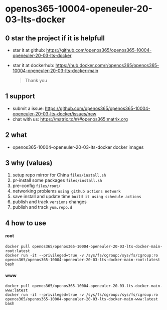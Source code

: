 # openos365-10004-openeuler-20-03-lts-docker

## 0 star the project if it is helpfull

* star it at github: https://github.com/openos365/openos365-10004-openeuler-20-03-lts-docker
* star it at dockerhub: https://hub.docker.com/r/openos365/openos365-10004-openeuler-20-03-lts-docker-main

  > Thank you

## 1 support

* submit a issue: https://github.com/openos365/openos365-10004-openeuler-20-03-lts-docker/issues/new
* chat with us: https://matrix.to/#/#openos365:matrix.org

## 2 what

* openos365-10004-openeuler-20-03-lts-docker docker images
  
## 3 why (values)

1. setup repo mirror for China `files/install.sh`
1. pr-install some packages `files/install.sh`
1. pre-config `files/root/`
1. networking problems `using github actions network`
1. save install and update time `build it using schedule actions`
1. publish and track `versions` changes
1. publish and track `yum.repo.d`

## 4 how to use

#### root
```
docker pull openos365/openos365-10004-openeuler-20-03-lts-docker-main-root:latest
docker run -it --privileged=true -v /sys/fs/cgroup:/sys/fs/cgroup:ro openos365/openos365-10004-openeuler-20-03-lts-docker-main-root:latest bash
```
#### www

```
docker pull openos365/openos365-10004-openeuler-20-03-lts-docker-main-www:latest
docker run -it --privileged=true -v /sys/fs/cgroup:/sys/fs/cgroup:ro openos365/openos365-10004-openeuler-20-03-lts-docker-main-www:latest bash
```
